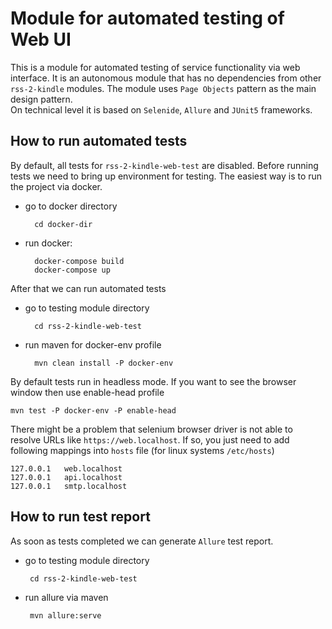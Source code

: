 Module for automated testing of Web UI
======================================

This is a module for automated testing of service functionality via web interface. 
It is an autonomous module that has no dependencies from other `rss-2-kindle` modules. 
The module uses `Page Objects` pattern as the main design pattern.  
On technical level it is based on `Selenide`, `Allure` and `JUnit5` frameworks.   

## How to run automated tests

By default, all tests for `rss-2-kindle-web-test` are disabled. 
Before running tests we need to bring up environment for testing. The easiest way is to run the project via docker.
* go to docker directory
        
        cd docker-dir
        
* run docker:
 
        docker-compose build
        docker-compose up   
                
After that we can run automated tests
* go to testing module directory
        
        cd rss-2-kindle-web-test
        
* run maven for docker-env profile

        mvn clean install -P docker-env
                        
By default tests run in headless mode. If you want to see the browser window then use enable-head profile

    mvn test -P docker-env -P enable-head
                             
There might be a problem that selenium browser driver is not able to resolve URLs like `https://web.localhost`.
If so, you just need to add following mappings into `hosts` file (for linux systems `/etc/hosts`)
   
    127.0.0.1   web.localhost
    127.0.0.1   api.localhost
    127.0.0.1   smtp.localhost
                                 
    
 ## How to run test report
 
 As soon as tests completed we can generate `Allure` test report. 
 * go to testing module directory
 
        cd rss-2-kindle-web-test
 
 * run allure via maven 
 
        mvn allure:serve
    
    
